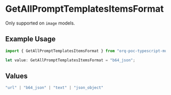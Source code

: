 # GetAllPromptTemplatesItemsFormat

Only supported on `image` models.

## Example Usage

```typescript
import { GetAllPromptTemplatesItemsFormat } from "orq-poc-typescript-multi-env-version/models/operations";

let value: GetAllPromptTemplatesItemsFormat = "b64_json";
```

## Values

```typescript
"url" | "b64_json" | "text" | "json_object"
```